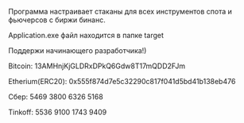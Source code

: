 Программа настраивает стаканы для всех инструментов спота и фьючерсов с биржи бинанс.

Application.exe файл находится в папке target

Поддержи начинающего разработчика!)

Bitcoin: 13AMHnjKjGLDRxDPkQ6Gdw8T17mQDD2FJm

Etherium(ERC20): 0x555f874d7e5c32290c817f041d5bd41b138eb476

Сбер: 5469 3800 6326 5168

Tinkoff: 5536 9100 1743 9409

